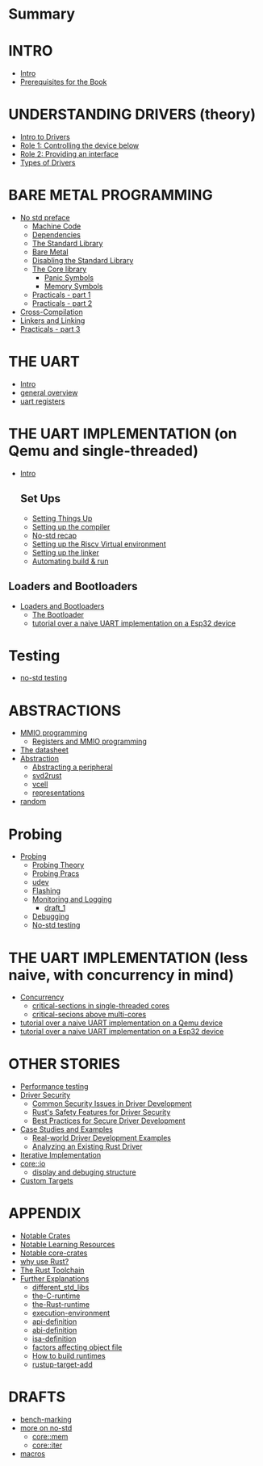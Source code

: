 # Summary

# INTRO
- [Intro](./intro/intro.md)
- [Prerequisites for the Book](./intro/prerequisites.md) 


# UNDERSTANDING DRIVERS (theory)
- [Intro to Drivers](./understanding_drivers/understanding_drivers.md)
- [Role 1: Controlling the device below](./understanding_drivers/controlling_the_device_below.md)
- [Role 2: Providing an interface](./understanding_drivers/providing_an_interface.md)
- [Types of Drivers](./understanding_drivers/types_of_drivers.md)


# BARE METAL PROGRAMMING
- [No std preface](./bare_metal/the_no_std_preface.md)
  - [Machine Code](./bare_metal/definition.md)
  - [Dependencies](./bare_metal/dependencies.md)
  - [The Standard Library](./bare_metal/the_std_library.md)
  - [Bare Metal](./bare_metal/no_std/the_no_std_intro.md)
  - [Disabling the Standard Library](./bare_metal/no_std/removing_std_lib.md)
  - [The Core library](./bare_metal/no_std/core_library.md)
    - [Panic Symbols](./bare_metal/no_std/panic_symbols.md)
    - [Memory Symbols](./bare_metal/no_std/memory_symbols.md)
  - [Practicals - part 1](./bare_metal/no_std/pracs_1.md)
  - [Practicals - part 2](./bare_metal/no_std/pracs_2.md)
- [Cross-Compilation](./bare_metal/cross_compilation/cross_compilation.md)
- [Linkers and Linking](./bare_metal/linking/linking.md)
- [Practicals - part 3](./bare_metal/no_std/pracs_3.md)



# THE UART
- [Intro](./uart_theory/intro.md)
- [general overview](./uart_theory/draft_1.md)
- [uart registers](./uart_theory/draft_2.md)


# THE UART IMPLEMENTATION (on Qemu and single-threaded)
- [Intro](./uart_implementations/on_qemu/intro.md)
  ## Set Ups
  - [Setting Things Up](./uart_implementations/on_qemu/setting_things_up.md)
  - [Setting up the compiler](./uart_implementations/on_qemu/setting_up_the_compiler.md)
  - [No-std recap](./uart_implementations/on_qemu/writing_a_bare_metal_rust_executable%20copy.md)
  - [Setting up the Riscv Virtual environment](./uart_implementations/on_qemu/setting_up_qemu.md)
  - [Setting up the linker](./uart_implementations/on_qemu/setting_up_LLD_linker.md)
  - [Automating build & run](./uart_implementations/on_qemu/setting_up_build_automation.md)
## Loaders and Bootloaders
- [Loaders and Bootloaders](./uart_implementations/on_qemu/loaders_and_bootloaders/intro.md)
  - [The Bootloader](./uart_implementations/on_qemu/loaders_and_bootloaders/bootloader.md)
  - [tutorial over a naive UART implementation on a Esp32 device]()

# Testing
- [no-std testing](./testing_theory/intro.md)

# ABSTRACTIONS
- [MMIO programming]()
  - [Registers and MMIO programming](./registers_and_mmio_programming.md)
- [The datasheet](./knowing_your_hardware.md)
- [Abstraction]()
  - [Abstracting a peripheral](./abstractions/abstracting_a_peripheral.md)
  - [svd2rust](./svd2rust.md)
  - [vcell](./abstractions/vcell.md)
  - [representations](./abstractions/representations.md)
- [random](./abstractions/random.md)

# Probing
- [Probing](./bare_metal/probing/probing_preface.md)
  - [Probing Theory](./bare_metal/probing/probing_theory_1.md)
  - [Probing Pracs](./bare_metal/probing/pracs.md)
   - [udev](./bare_metal/probing/udev.md)
   - [Flashing](./bare_metal/probing/flashing.md)
   - [Monitoring and Logging](./bare_metal/probing/logging_and_monitoring/monitoring_1.md)
     - [draft_1](./bare_metal/probing/logging_and_monitoring/monitoring_2.md)
  - [Debugging]()
  - [No-std testing]()

# THE UART IMPLEMENTATION (less naive, with concurrency in mind)
- [Concurrency]()
  - [critical-sections in single-threaded cores]()
  - [critical-secions above multi-cores]()
- [tutorial over a naive UART implementation on a Qemu device]()
- [tutorial over a naive UART implementation on a Esp32 device]()


# OTHER STORIES
- [Performance testing]()
- [Driver Security]()
  - [Common Security Issues in Driver Development]()
  - [Rust's Safety Features for Driver Security]()
  - [Best Practices for Secure Driver Development]()
- [Case Studies and Examples]()
  - [Real-world Driver Development Examples]()
  - [Analyzing an Existing Rust Driver]()
- [Iterative Implementation]()
- [core::io]()
  - [display and debuging structure]()
- [Custom Targets]()

# APPENDIX
- [Notable Crates](./notable_crates.md)
- [Notable Learning Resources]()
- [Notable core-crates](./misc/notable_core_crates.md)
- [why use Rust?](./why_embedded_rust.md)
- [The Rust Toolchain](./bare_metal/the_rust_toolchain.md)
- [Further Explanations](./misc/further_explanations.md)
  - [different_std_libs](./misc/different_std_libs.md)
  - [the-C-runtime](./misc/the_C_runtime.md)
  - [the-Rust-runtime](./misc/the_Rust_runtime.md)
  - [execution-environment](./misc/execution_environment.md)
  - [api-definition](./misc/API.md)
  - [abi-definition](./misc/abi.md)
  - [isa-definition](./misc/isa.md)
  - [factors affecting object file](./misc/target_factors.md)
  - [How to build runtimes](./misc/building_runtime_crates.md)
  - [rustup-target-add](./misc/rustup_target_add.md)


# DRAFTS
- [bench-marking](./drafts/bench_marking.md)
- [more on no-std](./drafts/more_on-no-std/intro.md)
  - [core::mem](./drafts/more_on-no-std/core_mem.md)
  - [core::iter](./drafts/more_on-no-std/core_iter.md)
- [macros](./drafts/macros.md)
